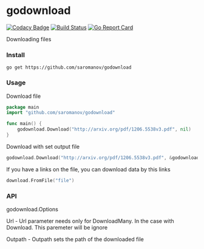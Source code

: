 # godownload 
[![Codacy Badge](https://api.codacy.com/project/badge/Grade/dcf78b0a09b4460ab21a338f9165d0d8)](https://app.codacy.com/app/saromanov/godownload?utm_source=github.com&utm_medium=referral&utm_content=saromanov/godownload&utm_campaign=Badge_Grade_Dashboard)
[![Build Status](https://travis-ci.org/saromanov/godownload.svg?branch=master)](https://travis-ci.org/saromanov/godownload)
[![Go Report Card](https://goreportcard.com/badge/github.com/saromanov/godownload)](https://goreportcard.com/report/github.com/saromanov/godownload)

Downloading files

### Install

``` 
go get https://github.com/saromanov/godownload
```

### Usage

Download file

```go
package main
import "github.com/saromanov/godownload"

func main() { 
    godownload.Download("http://arxiv.org/pdf/1206.5538v3.pdf", nil)
}

```

Download with set output file
```go
godownload.Download("http://arxiv.org/pdf/1206.5538v3.pdf", &godownload.Options{Outpath: "fun.pdf"})
```

If you have a links on the file, you can download data by this links

```go
download.FromFile("file")
```

### API
godownload.Options

Url - Url parameter needs only for DownloadMany. In the case with Download. This paremeter will be ignore

Outpath - Outpath sets the path of the downloaded file

